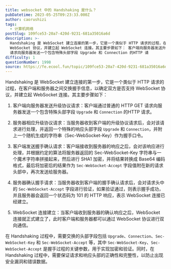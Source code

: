 ```yaml
---
title: websocket 中的 Handshaking 是什么？
pubDatetime: 2023-05-25T09:23:33.000Z
author: caorushizi
tags:
  - 计算机网络
postSlug: 109fce53-20a7-420d-9231-681a35016a6d
description: >-
  Handshaking 是 WebSocket 建立连接的第一步，它是一个类似于 HTTP 请求的过程，在客户端和服务器之间交换握手信息，以确定双方是否支持
  WebSocket 协议，并建立起 WebSocket 连接。其主要步骤如下： 客户端向服务器发送升级协议请求：客户端通过普通的 HTTP GET
  请求向服务器发送一个包含特殊头部字段 Upgrade 和 Connection 的HTTP 请
difficulty: 1
questionNumber: 1998
source: https://fe.ecool.fun/topic/109fce53-20a7-420d-9231-681a35016a6d
---
```


Handshaking 是 WebSocket 建立连接的第一步，它是一个类似于 HTTP 请求的过程，在客户端和服务器之间交换握手信息，以确定双方是否支持 WebSocket 协议，并建立起 WebSocket 连接。其主要步骤如下：

1. 客户端向服务器发送升级协议请求：客户端通过普通的 HTTP GET 请求向服务器发送一个包含特殊头部字段 `Upgrade` 和 `Connection` 的HTTP 请求。

2. 服务器相应升级协议请求：当服务器收到客户端的升级协议请求后，会对该请求进行处理，并返回一个特殊的响应头部字段 `Upgrade` 和 `Connection`，并附上一个随机生成的字符串（Sec-WebSocket-Key）作为握手口令。

3. 客户端发送握手确认请求：客户端接收到服务器的响应之后，会对该响应进行处理，并根据约定的算法将服务器返回的 Sec-WebSocket-Key 字符串与一个魔术字符串拼接起来，然后进行 SHA1 加密，并将结果转换成 Base64 编码格式，最后将加密后的结果作为 `Sec-WebSocket-Accept` 字段值附在新的请求头部中，再次发送给服务器。

4. 服务器确认握手请求：当服务器收到客户端的握手确认请求后，会对请求头中的 `Sec-WebSocket-Accept` 字段进行验证，如果验证通过，则表示握手成功，并且服务器会返回一个状态码为 101 的 HTTP 响应，表示 WebSocket 连接已经建立。

5. WebSocket 连接建立：当客户端收到服务器的确认响应之后，WebSocket 连接就正式建立了，此时客户端和服务器都可以通过 WebSocket 协议进行双向通信。

在 Handshaking 过程中，需要交换的头部字段包括 `Upgrade`、`Connection`、`Sec-WebSocket-Key` 和 `Sec-WebSocket-Accept` 等，其中 `Sec-WebSocket-Key`、`Sec-WebSocket-Accept` 是握手过程的关键参数，用于实现加密和验证。同时，在 Handshaking 过程中，需要保证请求和响应头部的正确性和完整性，以防止出现安全漏洞和错误数据。
